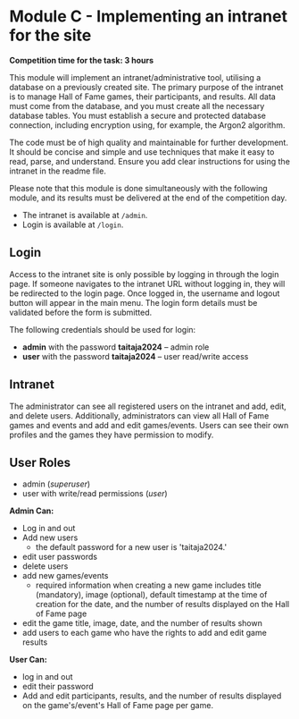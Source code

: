 # Module C - Implementing an intranet for the site

**Competition time for the task: 3 hours**

This module will implement an intranet/administrative tool, utilising a database on a previously created site. The primary purpose of the intranet is to manage Hall of Fame games, their participants, and results. All data must come from the database, and you must create all the necessary database tables. You must establish a secure and protected database connection, including encryption using, for example, the Argon2 algorithm.

The code must be of high quality and maintainable for further development. It should be concise and simple and use techniques that make it easy to read, parse, and understand. Ensure you add clear instructions for using the intranet in the readme file.

Please note that this module is done simultaneously with the following module, and its results must be delivered at the end of the competition day.

- The intranet is available at `/admin`.
- Login is available at `/login`.

## Login

Access to the intranet site is only possible by logging in through the login page. If someone navigates to the intranet URL without logging in, they will be redirected to the login page. Once logged in, the username and logout button will appear in the main menu. The login form details must be validated before the form is submitted.

The following credentials should be used for login:

- **admin** with the password **taitaja2024** – admin role
- **user** with the password **taitaja2024** – user read/write access

## Intranet

The administrator can see all registered users on the intranet and add, edit, and delete users. Additionally, administrators can view all Hall of Fame games and events and add and edit games/events. Users can see their own profiles and the games they have permission to modify.

## User Roles

- admin (_superuser_)
- user with write/read permissions (_user_)

**Admin Can:**

- Log in and out
- Add new users
  - the default password for a new user is 'taitaja2024.'
- edit user passwords
- delete users
- add new games/events
  - required information when creating a new game includes title (mandatory), image (optional), default timestamp at the time of creation for the date, and the number of results displayed on the Hall of Fame page
- edit the game title, image, date, and the number of results shown
- add users to each game who have the rights to add and edit game results

**User Can:**

- log in and out
- edit their password
- Add and edit participants, results, and the number of results displayed on the game's/event's Hall of Fame page per game.
